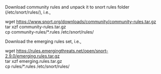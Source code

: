 Download community rules and unpack it to snort rules folder (/etc/snort/rules/), i.e.,

wget https://www.snort.org/downloads/community/community-rules.tar.gz <br>
tar xzf community-rules.tar.gz <br>
cp community-rules/*.rules /etc/snort/rules/ <br>

Download the emerging rules set, i.e., <br>

wget https://rules.emergingthreats.net/open/snort-2.9.0/emerging.rules.tar.gz <br>
tar xzf emerging.rules.tar.gz <br>
cp rules/*.rules /etc/snort/rules/ <br>
